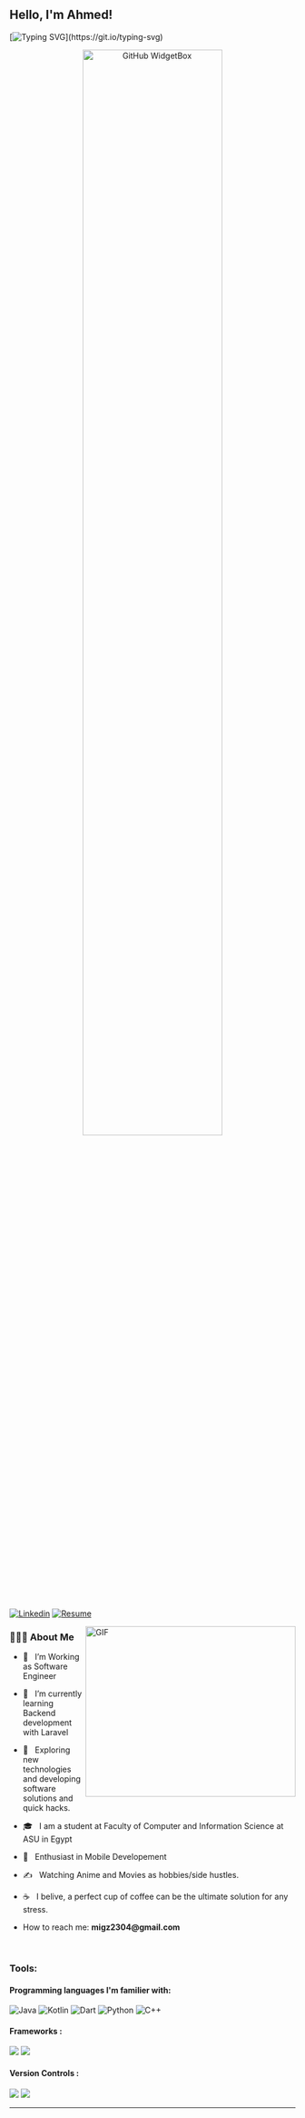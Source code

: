 
<!-- Your title -->
## Hello, I'm Ahmed!

[![Typing SVG](https://readme-typing-svg.herokuapp.com?font=comfortaa&color=016EEA&size=24&width=500&lines=Egyptian+Software+Engineer;Android-Developer;Nice+to+meet+you...)](https://git.io/typing-svg)


<p align="center">
  <a href="https://github.com/Migz19/github-widgetbox">
    <img width="70%" height="70%" src="https://github-widgetbox.vercel.app/api/profile?username=Migz19&data=followers,repositories,stars,commits" alt="GitHub WidgetBox" />
  </a>
</p>

[![Linkedin](https://img.shields.io/badge/-LinkedIn-blue?style=flat&logo=Linkedin&logoColor=white)](https://www.linkedin.com/in/ahmed-magdy-6b35b321b/)
[![Resume](https://img.shields.io/badge/Resume-<COLOR>.svg)](https://drive.google.com/file/d/1qs9zEYiOeoZNYBEkaQp1gu5zvv-Xjxgp/view?usp=drivesdk)

     

<img align="right" alt="GIF" src="https://media2.giphy.com/media/qgQUggAC3Pfv687qPC/giphy.gif" width="370" height="300"/>

<h3> 👨🏻‍💻 About Me </h3>

- 💼 &nbsp; I’m Working as Software Engineer 
- 🔭 &nbsp; I’m currently learning Backend development with Laravel
- 🤔 &nbsp; Exploring new technologies and developing software solutions and quick hacks.
- 🎓 &nbsp; I am a student at Faculty of Computer and Information Science at ASU in Egypt 
- 🌱 &nbsp; Enthusiast in Mobile Developement
- ✍️ &nbsp; Watching Anime and Movies as hobbies/side hustles.
- ☕ &nbsp; I belive, a perfect cup of coffee can be the ultimate solution for any stress. 
- How to reach me: __migz2304@gmail.com__
&nbsp;


  <br />  
<h3>Tools:</h3>



#### Programming languages I'm familier with:
![Java](https://img.shields.io/badge/java-%23ED8B00.svg?&style=for-the-badge&logo=java&logoColor=white) ![Kotlin](https://img.shields.io/badge/Kotlin-0095D5?&style=for-the-badge&logo=kotlin&logoColor=white) ![Dart](https://img.shields.io/badge/Dart-0175C2?style=for-the-badge&logo=dart&logoColor=white) ![Python](https://img.shields.io/badge/python%20-%2314354C.svg?&style=for-the-badge&logo=python&logoColor=white)
![C++](https://img.shields.io/badge/C++-%2314354C.svg?&style=for-the-badge&logo=C++&logoColor=white)

#### Frameworks :
<img src="https://img.shields.io/badge/Flutter%20-%2302569B.svg?&style=for-the-badge&logo=Flutter&logoColor=white" /> <img src="https://img.shields.io/badge/firebase-ffca28?style=for-the-badge&logo=firebase&logoColor=black" />


#### Version Controls :
<img src="https://img.shields.io/badge/git%20-%23F05033.svg?&style=for-the-badge&logo=git&logoColor=white"/> <img src="https://img.shields.io/badge/github%20-%23121011.svg?&style=for-the-badge&logo=github&logoColor=white"/>


</p>

---


<br/>

    
    
  </p>
</div>


<!-- Your badges
You can use the website to generate badges: https://shields.io/
-->


